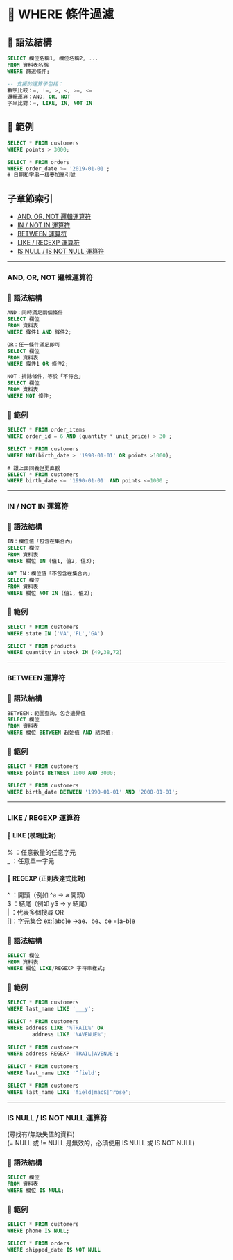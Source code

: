 # 🎯 WHERE 條件過濾

## 📌 語法結構
```sql
SELECT 欄位名稱1, 欄位名稱2, ...
FROM 資料表名稱
WHERE 篩選條件;

-- 支援的運算子包括：
數字比較：=, !=, >, <, >=, <=
邏輯運算：AND, OR, NOT
字串比對：=, LIKE, IN, NOT IN
```

## 📘 範例
```sql
SELECT * FROM customers
WHERE points > 3000;

SELECT * FROM orders
WHERE order_date >= '2019-01-01';
# 日期和字串一樣要加單引號

```
## 子章節索引
- [AND, OR, NOT 邏輯運算符](#and-or-not-邏輯運算符)
- [IN / NOT IN 運算符](#in--not-in-運算符)
- [BETWEEN 運算符](#between-運算符)
- [LIKE / REGEXP 運算符](#like--regexp-運算符)
- [IS NULL / IS NOT NULL 運算符](#is-null--is-not-null-運算符)

---
### AND, OR, NOT 邏輯運算符

### 📌 語法結構
```sql
AND：同時滿足兩個條件
SELECT 欄位
FROM 資料表
WHERE 條件1 AND 條件2;

OR：任一條件滿足即可
SELECT 欄位
FROM 資料表
WHERE 條件1 OR 條件2;

NOT：排除條件，等於「不符合」
SELECT 欄位
FROM 資料表
WHERE NOT 條件;
```

### 📘 範例
```sql
SELECT * FROM order_items
WHERE order_id = 6 AND (quantity * unit_price) > 30 ;

SELECT * FROM customers
WHERE NOT(birth_date > '1990-01-01' OR points >1000);

# 跟上面同義但更直觀
SELECT * FROM customers
WHERE birth_date <= '1990-01-01' AND points <=1000 ;
```
---
### IN / NOT IN 運算符

### 📌 語法結構
```sql
IN：欄位值「包含在集合內」
SELECT 欄位
FROM 資料表
WHERE 欄位 IN (值1, 值2, 值3);

NOT IN：欄位值「不包含在集合內」
SELECT 欄位
FROM 資料表
WHERE 欄位 NOT IN (值1, 值2);
```
### 📘 範例
```sql
SELECT * FROM customers
WHERE state IN ('VA','FL','GA')

SELECT * FROM products
WHERE quantity_in_stock IN (49,38,72)
```
---

### BETWEEN 運算符

### 📌 語法結構
```sql
BETWEEN：範圍查詢，包含邊界值
SELECT 欄位
FROM 資料表
WHERE 欄位 BETWEEN 起始值 AND 結束值;
```

### 📘 範例
```sql
SELECT * FROM customers
WHERE points BETWEEN 1000 AND 3000;

SELECT * FROM customers
WHERE birth_date BETWEEN '1990-01-01' AND '2000-01-01';
```
---

### LIKE / REGEXP 運算符

#### 💫 LIKE (模糊比對)  
% ：任意數量的任意字元  
_ ：任意單一字元  

#### 💫 REGEXP (正則表達式比對)   
^ ：開頭（例如 ^a → a 開頭）  
$ ：結尾（例如 y$ → y 結尾）  
| ：代表多個搜尋 OR   
[]：字元集合 ex:[abc]e ->ae、be、ce =[a-b]e   

### 📌 語法結構
```sql
SELECT 欄位
FROM 資料表
WHERE 欄位 LIKE/REGEXP 字符串樣式;
```

### 📘 範例
```sql
SELECT * FROM customers
WHERE last_name LIKE '___y';

SELECT * FROM customers
WHERE address LIKE '%TRAIL%' OR 
	    address LIKE '%AVENUE%';
	    
SELECT * FROM customers
WHERE address REGEXP 'TRAIL|AVENUE';
	    
SELECT * FROM customers
WHERE last_name LIKE '^field';	

SELECT * FROM customers
WHERE last_name LIKE 'field|mac$|^rose';
```  
---
### IS NULL / IS NOT NULL 運算符
(尋找有/無缺失值的資料)  
(= NULL 或 != NULL 是無效的，必須使用 IS NULL 或 IS NOT NULL)  

### 📌 語法結構
```sql
SELECT 欄位
FROM 資料表
WHERE 欄位 IS NULL;
```
  
### 📘 範例
```sql
SELECT * FROM customers
WHERE phone IS NULL;

SELECT * FROM orders
WHERE shipped_date IS NOT NULL
```  
